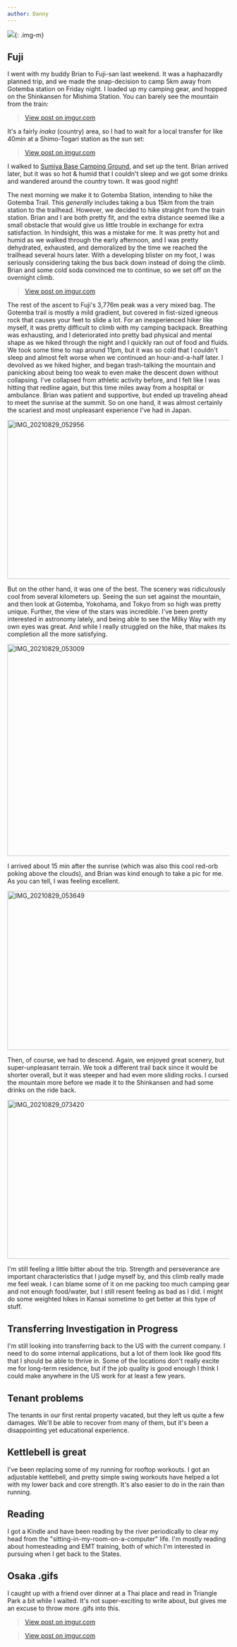```yaml
---
author: Danny
---
```

![](https://elasticbeanstalk-us-west-2-999872866258.s3.us-west-2.amazonaws.com/images/blog/2021-09-05/IMG_20210829_052956_resize.jpg){: .img-m}
## Fuji
I went with my buddy Brian to Fuji-san last weekend.  It was a haphazardly planned trip, and we made the snap-decision to camp 5km away from Gotemba station on Friday night.  I loaded up my camping gear, and hopped on the Shinkansen for Mishima Station.  You can barely see the mountain from the train:

<div class="center">
<blockquote class="imgur-embed-pub" lang="en" data-id="mZCLWTg"><a href="https://imgur.com/mZCLWTg">View post on imgur.com</a></blockquote><script async src="//s.imgur.com/min/embed.js" charset="utf-8"></script>
</div>

It's a fairly *inaka* (country) area, so I had to wait for a local transfer for like 40min at a Shimo-Togari station as the sun set:

<div class="center">
<blockquote class="imgur-embed-pub" lang="en" data-id="6z1JjFb"><a href="https://imgur.com/6z1JjFb">View post on imgur.com</a></blockquote><script async src="//s.imgur.com/min/embed.js" charset="utf-8"></script>
</div>

I walked to [Sumiya Base Camping Ground](https://goo.gl/maps/MvzBQw8kDk6FLgaK7), and set up the tent.  Brian arrived later, but it was so hot & humid that I couldn't sleep and we got some drinks and wandered around the country town. It was good night!

The next morning we make it to Gotemba Station, intending to hike the Gotemba Trail.  This *generally* includes taking a bus 15km from the train station to the trailhead.  However, we decided to hike straight from the train station.  Brian and I are both pretty fit, and the extra distance seemed like a small obstacle that would give us little trouble in exchange for extra satisfaction.  In hindsight, this was a mistake for me.  It was pretty hot and humid as we walked through the early afternoon, and I was pretty dehydrated, exhausted, and demoralized by the time we reached the trailhead several hours later.  With a developing blister on my foot, I was seriously considering taking the bus back down instead of doing the climb.  Brian and some cold soda convinced me to continue, so we set off on the overnight climb.

<div class="center">
<blockquote class="imgur-embed-pub" lang="en" data-id="Gx5Ppvs"><a href="https://imgur.com/Gx5Ppvs">View post on imgur.com</a></blockquote><script async src="//s.imgur.com/min/embed.js" charset="utf-8"></script>
</div>

The rest of the ascent to Fuji's 3,776m peak was a very mixed bag.  The Gotemba trail is mostly a mild gradient, but covered in fist-sized igneous rock that causes your feet to slide a lot.  For an inexperienced hiker like myself, it was pretty difficult to climb with my camping backpack.  Breathing was exhausting, and I deteriorated into pretty bad physical and mental shape as we hiked through the night and I quickly ran out of food and fluids.  We took some time to nap around 11pm, but it was so cold that I couldn't sleep and almost felt worse when we continued an hour-and-a-half later.  I devolved as we hiked higher, and began trash-talking the mountain and panicking about being too weak to even make the descent down without collapsing.  I've collapsed from athletic activity before, and I felt like I was hitting that redline again, but this time miles away from a hospital or ambulance.  Brian was patient and supportive, but ended up traveling ahead to meet the sunrise at the summit.  So on one hand, it was almost certainly the scariest and most unpleasant experience I've had in Japan.

<div class="center">
<a data-flickr-embed="true" href="https://www.flickr.com/photos/154842805@N03/52252602827/in/dateposted/" title="IMG_20210829_052956"><img src="https://live.staticflickr.com/65535/52252602827_29e0dd2d58_z.jpg" width="640" height="360" alt="IMG_20210829_052956"></a><script async src="//embedr.flickr.com/assets/client-code.js" charset="utf-8"></script>
</div>

But on the other hand, it was one of the best.  The scenery was ridiculously cool from several kilometers up.  Seeing the sun set against the mountain, and then look at Gotemba, Yokohama, and Tokyo from so high was pretty unique.  Further, the view of the stars was incredible.  I've been pretty interested in astronomy lately, and being able to see the Milky Way with my own eyes was great.  And while I really struggled on the hike, that makes its completion all the more satisfying.


<div class="center">
<a data-flickr-embed="true" href="https://www.flickr.com/photos/154842805@N03/52253857634/in/photostream/" title="IMG_20210829_053009"><img src="https://live.staticflickr.com/65535/52253857634_5064319484_z.jpg" width="640" height="480" alt="IMG_20210829_053009"></a><script async src="//embedr.flickr.com/assets/client-code.js" charset="utf-8"></script>
</div>

I arrived about 15 min after the sunrise (which was also this cool red-orb poking above the clouds), and Brian was kind enough to take a pic for me.  As you can tell, I was feeling excellent.

<div class="center">
<a data-flickr-embed="true" href="https://www.flickr.com/photos/154842805@N03/52253592558/in/photostream/" title="IMG_20210829_053649"><img src="https://live.staticflickr.com/65535/52253592558_e510b9126a_z.jpg" width="640" height="360" alt="IMG_20210829_053649"></a><script async src="//embedr.flickr.com/assets/client-code.js" charset="utf-8"></script>
</div>

Then, of course, we had to descend.  Again, we enjoyed great scenery, but super-unpleasant terrain.  We took a different trail back since it would be shorter overall, but it was steeper and had even more sliding rocks.  I cursed the mountain more before we made it to the Shinkansen and had some drinks on the ride back.

<div class="center">
<a data-flickr-embed="true" href="https://www.flickr.com/photos/154842805@N03/52254068750/in/photostream/" title="IMG_20210829_073420"><img src="https://live.staticflickr.com/65535/52254068750_4fd3a9d9c5_z.jpg" width="640" height="360" alt="IMG_20210829_073420"></a><script async src="//embedr.flickr.com/assets/client-code.js" charset="utf-8"></script>
</div>

I'm still feeling a little bitter about the trip.  Strength and perseverance are important characteristics that I judge myself by, and this climb really made me feel weak.  I can blame some of it on me packing too much camping gear and not enough food/water, but I still resent feeling as bad as I did.  I might do some weighted hikes in Kansai sometime to get better at this type of stuff.

## Transferring Investigation in Progress
I'm still looking into transferring back to the US with the current company.  I need to do some internal applications, but a lot of them look like good fits that I should be able to thrive in.  Some of the locations don't really excite me for long-term residence, but if the job quality is good enough I think I could make anywhere in the US work for at least a few years.

## Tenant problems
The tenants in our first rental property vacated, but they left us quite a few damages.  We'll be able to recover from many of them, but it's been a disappointing yet educational experience.

## Kettlebell is great
I've been replacing some of my running for rooftop workouts.  I got an adjustable kettlebell, and pretty simple swing workouts have helped a lot with my lower back and core strength.  It's also easier to do in the rain than running.  

## Reading
I got a Kindle and have been reading by the river periodically to clear my head from the "sitting-in-my-room-on-a-computer" life.  I'm mostly reading about homesteading and EMT training, both of which I'm interested in pursuing when I get back to the States.
## Osaka .gifs
I caught up with a friend over dinner at a Thai place and read in Triangle Park a bit while I waited.  It's not super-exciting to write about, but gives me an excuse to throw more .gifs into this.

<div class="center">
<blockquote class="imgur-embed-pub" lang="en" data-id="dxMg7hd"><a href="https://imgur.com/dxMg7hd">View post on imgur.com</a></blockquote><script async src="//s.imgur.com/min/embed.js" charset="utf-8"></script>
</div>

<div class="center">
<blockquote class="imgur-embed-pub" lang="en" data-id="gCXwgoL"><a href="https://imgur.com/gCXwgoL">View post on imgur.com</a></blockquote><script async src="//s.imgur.com/min/embed.js" charset="utf-8"></script>
</div>
